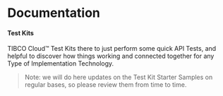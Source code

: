 # Documentation 
#### Test Kits
TIBCO Cloud™ Test Kits there to just perform some quick API Tests, and helpful to discover how things working and connected together for any Type of Implementation Technology.

> Note: we will do here updates on the Test Kit Starter Samples on regular bases, so please review them from time to time.
